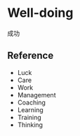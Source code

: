 # Well-doing

成功

## Reference

- Luck
- Care
- Work
- Management
- Coaching
- Learning
- Training
- Thinking
